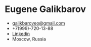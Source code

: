 # Eugene Galikbarov

- <galikbaroveo@gmail.com>
- +7(999)-720-13-88
- [Linkedin](https://www.linkedin.com/in/eugene-g-b81b2a120/)
- Moscow, Russia
